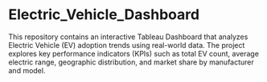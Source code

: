 # Electric_Vehicle_Dashboard
This repository contains an interactive Tableau Dashboard that analyzes Electric Vehicle (EV) adoption trends using real-world data. The project explores key performance indicators (KPIs) such as total EV count, average electric range, geographic distribution, and market share by manufacturer and model.
